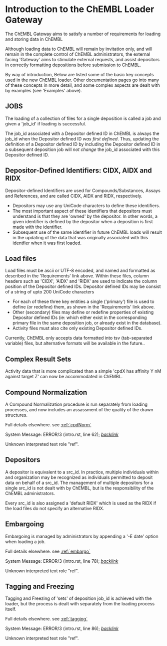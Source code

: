 # Introduction to the ChEMBL Loader Gateway

The ChEMBL Gateway aims to satisfy a number of requirements for loading and storing data in ChEMBL

Although loading data to ChEMBL will remain by invitation only, and will remain in the complete control of ChEMBL administrators, the external facing 'Gateway' aims to stimulate external requests, and assist depositors in correctly formatting depositions before submission to ChEMBL.

By way of introduction, Below are listed some of the basic key concepts used in the new ChEMBL loader. Other documentation pages go into many of these concepts in more detail, and some complex aspects are dealt with by examples \(see 'Examples' above\).

## JOBS

The loading of a collection of files for a single deposition is called a job and given a 'job\_id' if loading is successful.

The job\_id associated with a Depositor defined ID in ChEMBL is always the job\_id when the Depositor defined ID _was first defined_. Thus, updating the definition of a Depositor defined ID by including the Depositor defined ID in a subsequent deposition job will _not change_ the job\_id associated with this Depositor defined ID.

## Depositor-Defined Identifiers: CIDX, AIDX and RIDX

Depositor-defined Identifiers are used for Compounds/Substances, Assays and References, and are called CIDX, AIDX and RIDX, respectively.

* Depositors may use any UniCode characters to define these identifiers.
* The most important aspect of these identifiers that depositors must understand is that they are 'owned' by the depositor. In other words, a given identifier is defined by the depositor when a deposition is first made with the identifier.
* Subsequent use of the same identifier in future ChEMBL loads will result in the updating of the data that was originally associated with this identfier when it was first loaded.

## Load files

Load files must be ascii or UTF-8 encoded, and named and formatted as described in the 'Requirements' link above. Within these files, column headers such as 'CIDX', 'AIDX' and 'RIDX' are used to indicate the column position of the Depositor defined IDs. Depositor defined IDs may be consist of a string of upto 200 UniCode characters

* For each of these three key entities a single \('primary'\) file is used to define \(or redefine\) them, as shown in the 'Requirements' link above.
* Other \(secondary\) files may define or redefine properties of existing Depositor defined IDs \(ie: which either exist in the corresponding primary file in the same deposition job, or already exist in the database\).
* Activity files must also cite only existing Depositor defined IDs.

Currently, ChEMBL only accepts data formatted into tsv \(tab-separated variable\) files, but alternative formats will be available in the future..

## Complex Result Sets

Activity data that is more complicated than a simple 'cpdX has affinity Y nM against target Z' can now be accommodated in ChEMBL.

## Compound Normalization

A Compound Normalization procedure is run separately from loading processes, and now includes an assassment of the quality of the drawn structures.

Full details elsewhere. see [:ref:\`cpdNorm\`]()

System Message: ERROR/3 \(intro.rst, line 62\); [_backlink_]()

 Unknown interpreted text role "ref".

## Depositors

A depositor is equivalent to a src\_id. In practice, multiple individuals within and organization may be recognized as individuals permitted to deposit data on behalf of a src\_id. The management of multiple depositors for a single src\_id is not dealt with by ChEMBL, but is the responsibility of the ChEMBL administrators.

Every src\_id is also assigned a 'default RIDX' which is used as the RIDX if the load files do not specify an alternative RIDX.

## Embargoing

Embargoing is managed by administrators by appending a '-E date' option when loading a job.

Full details elsewhere. see [:ref:\`embargo\`]()

System Message: ERROR/3 \(intro.rst, line 78\); [_backlink_]()

 Unknown interpreted text role "ref".

## Tagging and Freezing

Tagging and Freezing of 'sets' of deposition job\_id is achieved with the loader, but the process is dealt with separately from the loading process itself.

Full details elsewhere. see [:ref:\`tagging\`]()

System Message: ERROR/3 \(intro.rst, line 86\); [_backlink_]()

 Unknown interpreted text role "ref".

